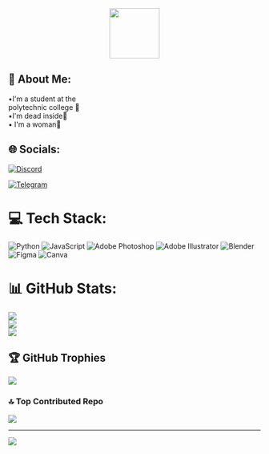 <div id="header" align="center">
  <img src="https://media4.giphy.com/media/WIQ0N0OUvei1OW1h9Z/giphy.gif?cid=6c09b952qd1dk0dkotjgoau1a6k9x35f3a3xw7jd31tidow4&ep=v1_internal_gif_by_id&rid=giphy.gif&ct=s" width="100"/>
</div>

## 💫 About Me:

▪️I'm a student at the <br>polytechnic college 🐉<br>▪️I'm dead inside🐉<br>▪️ I'm a woman🐉


## 🌐 Socials:
[![Discord](https://img.shields.io/badge/Discord-%237289DA.svg?logo=discord&logoColor=white)](https://discord.gg/https://discord.gg/pQmkp7qj) 

[![Telegram](https://img.shields.io/badge/telegram-%85e0ff.svg?logo=telegram&logoColor=white)](https://t.me/Vix0en)

# 💻 Tech Stack:
![Python](https://img.shields.io/badge/python-3670A0?style=plastic&logo=python&logoColor=ffdd54) ![JavaScript](https://img.shields.io/badge/javascript-%23323330.svg?style=plastic&logo=javascript&logoColor=%23F7DF1E) ![Adobe Photoshop](https://img.shields.io/badge/adobe%20photoshop-%2331A8FF.svg?style=plastic&logo=adobe%20photoshop&logoColor=white) ![Adobe Illustrator](https://img.shields.io/badge/adobe%20illustrator-%23FF9A00.svg?style=plastic&logo=adobe%20illustrator&logoColor=white) ![Blender](https://img.shields.io/badge/blender-%23F5792A.svg?style=plastic&logo=blender&logoColor=white) ![Figma](https://img.shields.io/badge/figma-%23F24E1E.svg?style=plastic&logo=figma&logoColor=white) ![Canva](https://img.shields.io/badge/Canva-%2300C4CC.svg?style=plastic&logo=Canva&logoColor=white)
# 📊 GitHub Stats:
![](https://github-readme-stats.vercel.app/api?username=Victorian0555&theme=midnight-purple&hide_border=false&include_all_commits=true&count_private=false)<br/>
![](https://github-readme-streak-stats.herokuapp.com/?user=Victorian0555&theme=midnight-purple&hide_border=false)<br/>
![](https://github-readme-stats.vercel.app/api/top-langs/?username=Victorian0555&theme=midnight-purple&hide_border=false&include_all_commits=true&count_private=false&layout=compact)

## 🏆 GitHub Trophies
![](https://github-profile-trophy.vercel.app/?username=Victorian0555&theme=dark_dimmed&no-frame=false&no-bg=true&margin-w=4)

### 🔝 Top Contributed Repo
![](https://github-contributor-stats.vercel.app/api?username=Victorian0555&limit=5&theme=radical&combine_all_yearly_contributions=true)

---
[![](https://visitcount.itsvg.in/api?id=Victorian0555&icon=7&color=11)](https://visitcount.itsvg.in)

<!-- Proudly created with GPRM ( https://gprm.itsvg.in ) -->
